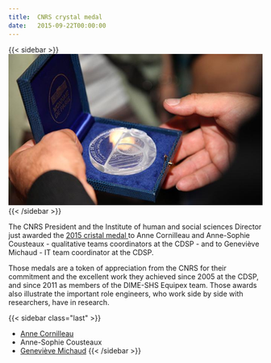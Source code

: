 ```yaml
---
title:  CNRS crystal medal
date:   2015-09-22T00:00:00
---
```


{{< sidebar >}}
![](/img/actualites/Cristal-medaille.jpg)
{{< /sidebar >}}

The CNRS President and the Institute of human and social sciences Director just awarded the [2015 cristal medal ](https://www.cnrs.fr/fr/talents/cnrs?medal=42) to Anne Cornilleau and Anne-Sophie Cousteaux - qualitative teams coordinators at the CDSP - and to Geneviève Michaud - IT team coordinator at the CDSP.

Those medals are a token of appreciation from the CNRS for their commitment and the excellent work they achieved since 2005 at the CDSP, and since 2011 as members of the DIME-SHS Equipex team. Those awards also illustrate the important role engineers, who work side by side with researchers, have in research.

{{< sidebar class="last" >}}
- [Anne Cornilleau](https://cdsp.sciences-po.fr/fr/le-cdsp/equipe/membre/anne.cornilleau/)
- Anne-Sophie Cousteaux
- [Geneviève Michaud](https://cdsp.sciences-po.fr/fr/le-cdsp/equipe/membre/genevieve.michaud/)
{{< /sidebar >}}
